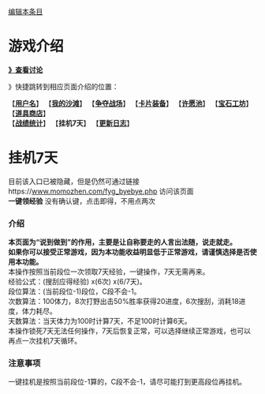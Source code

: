 [编辑本条目](https://github.com/GuguTown/Wiki/edit/main/function/挂机7天.md)
# 游戏介绍
[**》查看讨论**](#讨论)   

》快捷跳转到相应页面介绍的位置：   

【[**用户名**](首页.md)】 【[**我的沙滩**](我的沙滩.md)】 【[**争夺战场**](争夺战场.md)】 【[**卡片装备**](卡片装备.md)】 【[**许愿池**](许愿池.md)】 【[**宝石工坊**](宝石工坊.md)】 【[**道具商店**](../shop.md)】   
【[**战绩统计**](战绩统计.md)】 【**挂机7天**】 【[**更新日志**](更新日志.md)】    

# 挂机7天
目前该入口已被隐藏，但是仍然可通过链接https://www.momozhen.com/fyg_byebye.php 访问该页面    
**一键领经验** 没有确认键，点击即得，不用点两次
### 介绍
**本页面为“说到做到”的作用，主要是让自称要走的人言出法随，说走就走。**    
**如果你可以接受正常游戏，因为本功能收益明显低于正常游戏，请谨慎选择是否使用本功能。**    
本操作按照当前段位一次领取7天经验，一键操作，7天无需再来。   
经验公式：(搜刮应得经验) x(6次) x(6/7天)。   
段位算法：(当前段位-1)段位，C段不会-1。   
次数算法：100体力，8次打野出击50%胜率获得20进度，6次搜刮，消耗18进度，体力耗尽。   
天数算法：当天体力为100时计算7天，不足100时计算6天。   
本操作锁死7天无法任何操作，7天后恢复正常，可以选择继续正常游戏，也可以再点一次挂机7天循环。 
### 注意事项
一键挂机是按照当前段位-1算的，C段不会-1，请尽可能打到更高段位再挂机。   
